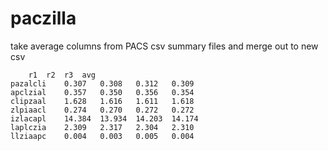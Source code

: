 # paczilla
take average columns from PACS csv summary files and merge out to new csv

```
	r1	r2	r3	avg
pazalcli	0.307	0.308	0.312	0.309
apclzial	0.357	0.350	0.356	0.354
clipzaal	1.628	1.616	1.611	1.618
zlpiaacl	0.274	0.270	0.272	0.272
izlacapl	14.384	13.934	14.203	14.174
laplczia	2.309	2.317	2.304	2.310
llziaapc	0.004	0.003	0.005	0.004

```
